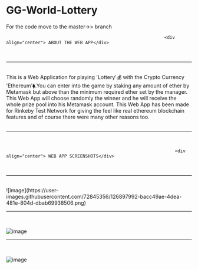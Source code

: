 # GG-World-Lottery

For the code move to the master->> branch

                                                                <div align="center"> ABOUT THE WEB APP</div>
<br>                                                                   
<hr>
<br>
This is a Web Application for playing 'Lottery'💰 with the Crypto Currency 'Ethereum'⧫.You can enter into the game by staking any amount of ether by Metamask but above than the minimum required ether set by the manager. This Web App will choose randomly the winner and he will receive the whole prize pool into his Metamask account.
This Web App has been made for Rinkeby Test Network for giving the feel like real ethereum blockchain features and of course there were many other reasons too.<br/>
<br>                                                                   
<hr>
<br>
                                        
                                                                    <div align="center"> WEB APP SCREENSHOTS</div>
                                                                    
<br>                                                                   
<hr>
<br>                                                               
   ![image](https://user-images.githubusercontent.com/72845356/126897992-bacc49ae-4dea-481e-804d-dbab69938506.png)
   <br>                                                                   
<hr>
<br>
   
   
   ![image](https://user-images.githubusercontent.com/72845356/126898029-c7577c1c-238e-461f-a5d4-c4aa4530e4fe.png)
   <br>                                                                   
<hr>
<br>


   ![image](https://user-images.githubusercontent.com/72845356/126898037-8177d4a7-6590-4ab6-87cd-ed521e2495ff.png)

  
   


